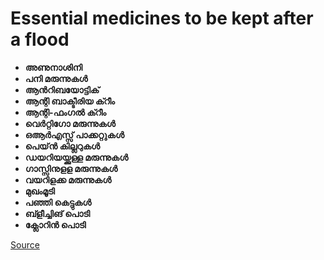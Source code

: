 # Essential medicines to be kept after a flood

* **അണുനാശിനി**
* **പനി മരുന്നുകൾ**
* **ആൻറിബയോട്ടിക്**
* **ആന്റി ബാക്ടീരിയ ക്റീം**
* **ആന്റി-ഫംഗൽ ക്റീം**
* **വെർറ്റിഗോ മരുന്നുകൾ**
* **ഒആർഎസ്സ് പാക്കറ്റുകൾ**
* **പെയ്ൻ കില്ലറുകൾ**
* **ഡയറിയയ്ക്കുള്ള മരുന്നുകൾ**
* **ഗാസ്സിനുളള മരുന്നുകൾ**
* **വയറിളക്ക മരുന്നുകൾ**
* **മുഖംമൂടി**
* **പഞ്ഞി കെട്ടുകൾ**
* **ബ്ളീച്ചിങ് പൊടി**
* **ക്ലോറിൻ പൊടി**

[Source ](https://www.paho.org/disasters/index.php?option=com_docman&view=download&category_slug=books&alias=2030-essential-medicines-list-for-emergencies-and-dissters-in-the-caribbean&Itemid=1179&lang=en)
